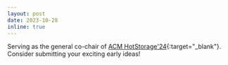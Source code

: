 ```yaml
---
layout: post
date: 2023-10-28
inline: true
---
```


Serving as the general co-chair of [ACM HotStorage'24](https://www.hotstorage.org/2024/){:target="\_blank"}. Consider submitting your exciting early ideas!
